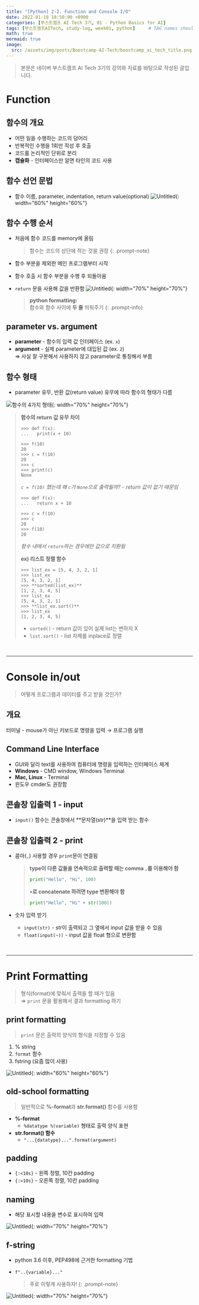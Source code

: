 ```yaml
---
title: "[Python] 2-2. Function and Console I/O"
date: 2022-01-18 18:50:00 +0900
categories: [부스트캠프 AI Tech 3기, 01 - Python Basics for AI]
tags: [부스트캠프AITech, study-log, week01, python]     # TAG names should always be lowercase
math: true
mermaid: true
image: 
  src: /assets/img/posts/Boostcamp-AI-Tech/boostcamp_ai_tech_title.png
---
```

> 본문은 네이버 부스트캠프 AI Tech 3기의 강의와 자료를 바탕으로 작성된 글입니다.

# **Function**
## **함수의 개요**
- 어떤 일을 수행하는 코드의 덩어리
- 반복적인 수행을 1회만 작성 후 호출
- 코드를 논리적인 단위로 분리
- **캡슐화** - 인터페이스만 알면 타인의 코드 사용

## **함수 선언 문법**
- 함수 이름, parameter, indentation, return value(optional)
![Untitled](/assets/img/posts/Boostcamp-AI-Tech/Study-Log/01-Python-Basics-for-AI/2-2-01.png){: width="60%" height="60%"}

## **함수 수행 순서**
- 처음에 함수 코드를 memory에 올림
    > 함수는 코드의 상단에 적는 것을 권장
    {: .prompt-note}
- 함수 부분을 제외한 메인 프로그램부터 시작
- 함수 호출 시 함수 부분을 수행 후 되돌아옴
- `return` 문을 사용해 값을 반환함
![Untitled](/assets/img/posts/Boostcamp-AI-Tech/Study-Log/01-Python-Basics-for-AI/2-2-02.png){: width="70%" height="70%"}

  > **python formatting:**  
  > 함수와 함수 사이에 **두 줄** 띄워주기
  {: .prompt-info}

## **parameter vs. argument**
- **parameter** - 함수의 입력 값 인터페이스 (ex. `x`)
- **argument** - 실제 parameter에 대입된 값 (ex. `2`)  
  ⇒ 사실 잘 구분해서 사용하지 않고 parameter로 통칭해서 부름

## **함수 형태**
- parameter 유무, 반환 값(return value) 유무에 따라 함수의 형태가 다름

![함수의 4가지 형태](/assets/img/posts/Boostcamp-AI-Tech/Study-Log/01-Python-Basics-for-AI/2-2-03.png){: width="70%" height="70%"}

> **함수의 return 값 유무 차이**
> 
> ```shell
> >>> def f(x):
> ...   print(x + 10)
>
> >>> f(10)
> 20
> >>> c = f(10)
> 20
> >>> c
> >>> print(c)
> None
> ```
> _`c = f(10)` 했는데 왜 `c`가 `None`으로 출력될까? - return 값이 없기 때문임_
>
> ```shell
> >>> def f(x):
> ...   return x + 10
> 
> >>> c = f(10)
> >>> c
> 20
> >>> f(10)
> 20
> ```
> _함수 내에서 `return`하는 경우에만 값으로 치환됨_
>
> **ex) 리스트 정렬 함수**
> ```shell
> >>> list_ex = [5, 4, 3, 2, 1]
> >>> list_ex
> [5, 4, 3, 2, 1]
> >>> **sorted(list_ex)**
> [1, 2, 3, 4, 5]
> >>> list_ex
> [5, 4, 3, 2, 1]
> >>> **list_ex.sort()**
> >>> list_ex
> [1, 2, 3, 4, 5]
> ```
> - `sorted()` - return 값이 있어 실제 list는 변하지 X
> - `list.sort()` - list 자체를 inplace로 정렬

<br>

---

# **Console in/out**
> 어떻게 프로그램과 데이터를 주고 받을 것인가?

## **개요**
터미널 - mouse가 아닌 키보드로 명령을 입력 → 프로그램 실행

## **Command Line Interface**
- GUI와 달리 text를 사용하여 컴퓨터에 명령을 입력하는 인터페이스 체계
- **Windows** - CMD window, Windows Terminal
- **Mac, Linux** - Terminal
- 윈도우 cmder도 권장함

## **콘솔창 입출력 1 - input**
- `input()` 함수는 콘솔창에서 **문자열(str)**을 입력 받는 함수

## **콘솔창 입출력 2 - print**
- 콤마(`,`) 사용할 경우 `print`문이 연결됨
    
    > **type이 다른 값들을 연속적으로 출력할 때는 comma `,`를 이용해야 함**
    > 
    > ```python
    > print("Hello", "Hi", 100)
    > ```
    >
    > **`+`로 concatenate 하려면 type 변환해야 함**
    >
    > ```python
    > print("Hello", "Hi" + str(100))
    > ```
    
- 숫자 입력 받기
    - `input(str)` - str이 출력되고 그 옆에서 input 값을 받을 수 있음
    - `float(input(~))` - input 값을 float 형으로 변환함

<br>

---

# **Print Formatting**
> 형식(format)에 맞춰서 출력을 할 때가 있음  
> ⇒ `print` 문을 활용해서 결과 formatting 하기

## **print formatting**
> `print` 문은 출력의 양식의 형식을 지정할 수 있음

1. % string
2. `format` 함수
3. fstring (요즘 많이 사용)

![Untitled](/assets/img/posts/Boostcamp-AI-Tech/Study-Log/01-Python-Basics-for-AI/2-2-04.png){: width="60%" height="60%"}

## **old-school formatting**
> 일반적으로 **%-format**과 **str.format()** 함수를 사용함

- **%-format**
  - `%datatype %(variable)` 형태로 출력 양식 표현
- **str.format() 함수**
  - `"...{datatype}...".format(argument)`

## **padding**
- `{:<10s}` - 왼쪽 정렬, 10칸 padding
- `{:>10s}` - 오른쪽 정렬, 10칸 padding

## **naming**
- 해당 표시할 내용을 변수로 표시하여 입력

![Untitled](/assets/img/posts/Boostcamp-AI-Tech/Study-Log/01-Python-Basics-for-AI/2-2-05.png){: width="70%" height="70%"}

## **f-string**
- python 3.6 이후, PEP498에 근거한 formatting 기법
- `f"..{variable}..."`
    
    > 주로 이렇게 사용하자!
    {: .prompt-note}

![Untitled](/assets/img/posts/Boostcamp-AI-Tech/Study-Log/01-Python-Basics-for-AI/2-2-06.png){: width="70%" height="70%"}